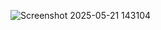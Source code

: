 ![Screenshot 2025-05-21 143104](https://github.com/user-attachments/assets/aa314a53-1c94-4962-a6f9-be8f6c566d7e)
